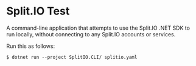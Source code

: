 # Split.IO Test

A command-line application that attempts to use the Split.IO .NET SDK to run locally, without connecting to any Split.IO
accounts or services.

Run this as follows:

    $ dotnet run --project SplitIO.CLI/ splitio.yaml

